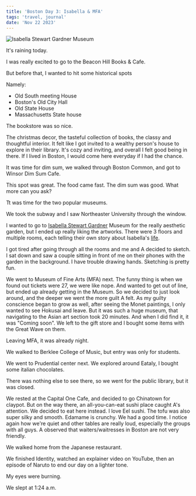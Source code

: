 ```yaml
---
title: 'Boston Day 3: Isabella & MFA'
tags: 'travel, journal'
date: 'Nov 22 2023'
---
```


![Isabella Stewart Gardner Museum](/images/isabella.jpeg)

It's raining today.

I was really excited to go to the Beacon Hill Books & Cafe.

But before that, I wanted to hit some historical spots

Namely:

- Old South meeting House
- Boston's Old City Hall
- Old State House
- Massachusetts State house

The bookstore was so nice.

The christmas decor, the tasteful collection of books, the classy and thoughtful interior. It felt like I got invited to a wealthy person's house to explore in their library. It's cozy and inviting, and overall I felt good being in there. If I lived in Boston, I would come here everyday if I had the chance.

It was time for dim sum, we walked through Boston Common, and got to Winsor Dim Sum Cafe.

This spot was great. The food came fast. The dim sum was good. What more can you ask?

Tt was time for the two popular museums.

We took the subway and I saw Northeaster University through the window.

I wanted to go to [Isabella Stewart Gardner](https://en.wikipedia.org/wiki/Isabella_Stewart_Gardner?useskin=vector) Museum for the really aesthetic garden, but I ended up really liking the artworks. There were 3 floors and multiple rooms, each telling their own story about Isabella's [life](https://www.gardnermuseum.org/about/isabella-stewart-gardner).

I got tired after going through all the rooms and me and A decided to sketch. I sat down and saw a couple sitting in front of me on their phones with the garden in the background. I have trouble drawing hands. Sketching is pretty fun.

We went to Museum of Fine Arts (MFA) next. The funny thing is when we found out tickets were 27, we were like nope. And wanted to get out of line, but ended up already getting in the Museum. So we decided to just look around, and the deeper we went the more guilt A felt. As my guilty conscience began to grow as well, after seeing the Monet paintings, I only wanted to see Hokusai and leave. But it was such a huge museum, that navigating to the Asian art section took 20 minutes. And when I did find it, it was "Coming soon". We left to the gift store and I bought some items with the Great Wave on them.

Leaving MFA, it was already night.

We walked to Berklee College of Music, but entry was only for students.

We went to Prudential center next. We explored around Eataly, I bought some italian chocolates.

There was nothing else to see there, so we went for the public library, but it was closed.

We rested at the Capital One Cafe, and decided to go Chinatown for claypot. But on the way there, an all-you-can-eat sushi place caught A's attention. We decided to eat here instead. I love Eel sushi. The tofu was also super silky and smooth. Edamame is crunchy. We had a good time. I notice again how we're quiet and other tables are really loud, especially the groups with all guys. A observed that waiters/waitresses in Boston are not very friendly.

We walked home from the Japanese restaurant.

We finished Identity, watched an explainer video on YouTube, then an episode of Naruto to end our day on a lighter tone.

My eyes were burning.

We slept at 1:24 a.m.
